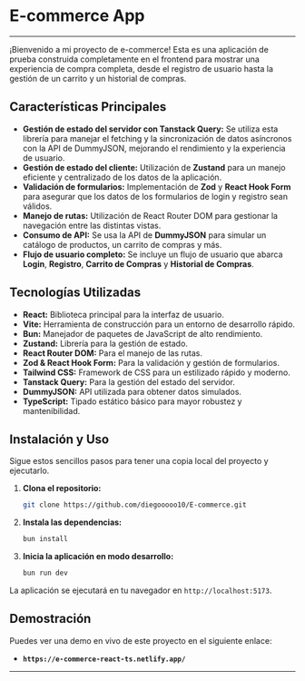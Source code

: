 # E-commerce App

---

¡Bienvenido a mi proyecto de e-commerce! Esta es una aplicación de prueba construida completamente en el frontend para mostrar una experiencia de compra completa, desde el registro de usuario hasta la gestión de un carrito y un historial de compras.

## Características Principales

* **Gestión de estado del servidor con Tanstack Query:** Se utiliza esta librería para manejar el fetching y la sincronización de datos asíncronos con la API de DummyJSON, mejorando el rendimiento y la experiencia de usuario.
* **Gestión de estado del cliente:** Utilización de **Zustand** para un manejo eficiente y centralizado de los datos de la aplicación.
* **Validación de formularios:** Implementación de **Zod** y **React Hook Form** para asegurar que los datos de los formularios de login y registro sean válidos.
* **Manejo de rutas:** Utilización de React Router DOM para gestionar la navegación entre las distintas vistas.
* **Consumo de API:** Se usa la API de **DummyJSON** para simular un catálogo de productos, un carrito de compras y más.
* **Flujo de usuario completo:** Se incluye un flujo de usuario que abarca **Login**, **Registro**, **Carrito de Compras** y **Historial de Compras**.

## Tecnologías Utilizadas

* **React:** Biblioteca principal para la interfaz de usuario.
* **Vite:** Herramienta de construcción para un entorno de desarrollo rápido.
* **Bun:** Manejador de paquetes de JavaScript de alto rendimiento.
* **Zustand:** Librería para la gestión de estado.
* **React Router DOM:** Para el manejo de las rutas.
* **Zod & React Hook Form:** Para la validación y gestión de formularios.
* **Tailwind CSS:** Framework de CSS para un estilizado rápido y moderno.
* **Tanstack Query:** Para la gestión del estado del servidor.
* **DummyJSON:** API utilizada para obtener datos simulados.
* **TypeScript:** Tipado estático básico para mayor robustez y mantenibilidad.

## Instalación y Uso

Sigue estos sencillos pasos para tener una copia local del proyecto y ejecutarlo.

1.  **Clona el repositorio:**
    ```bash
    git clone https://github.com/diegooooo10/E-commerce.git
    ```

2.  **Instala las dependencias:**
    ```bash
    bun install
    ```

3.  **Inicia la aplicación en modo desarrollo:**
    ```bash
    bun run dev
    ```

La aplicación se ejecutará en tu navegador en `http://localhost:5173`.

## Demostración

Puedes ver una demo en vivo de este proyecto en el siguiente enlace:

* **`https://e-commerce-react-ts.netlify.app/`**

---
